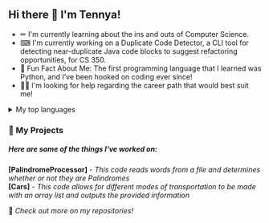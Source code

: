 ## Hi there 👋 I'm Tennya!

- ✏ I'm currently learning about the ins and outs of Computer Science.
- ⌨ I'm currently working on a Duplicate Code Detector, a CLI tool for detecting near-duplicate Java code blocks to suggest refactoring opportunities, for CS 350.
- 🐍 Fun Fact About Me: The first programming language that I learned was Python, and I’ve been hooked on coding ever since!
- 👩‍🎓 I'm looking for help regarding the career path that would best suit me!

<details>
<summary>My top languages</summary>

| Rank | Languages |
|-----:|-----------|
|     1| ![Java](https://img.shields.io/badge/Java-ED8B00?style=for-the-badge&logo=java&logoColor=white)|
|     2| ![C++](https://img.shields.io/badge/C++-00599C?style=for-the-badge&logo=c%2B%2B&logoColor=white)|
|     3| ![Python](https://img.shields.io/badge/Python-3776AB?style=for-the-badge&logo=python&logoColor=white)|

</details>

### 📂 My Projects 
##### Here are some of the things I've worked on:
**[PalindromeProcessor]** - *This code reads words from a file and determines whether or not they are Palindromes* <br />
**[Cars]** - *This code allows for different modes of transportation to be made with an array list and outputs the provided information*

 📌 *Check out more on my repositories!* 
<!--
**tboone015/tboone015** is a ✨ _special_ ✨ repository because its `README.md` (this file) appears on your GitHub profile.

Here are some ideas to get you started:

- 🔭 I’m currently working on ...
- 🌱 I’m currently learning ...
- 👯 I’m looking to collaborate on ...
- 🤔 I’m looking for help with ...
- 💬 Ask me about ...
- 📫 How to reach me: ...
- 😄 Pronouns: ...
- ⚡ Fun fact: ...
-->
